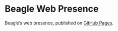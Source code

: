 # Beagle Web Presence

Beagle’s web presence, published on [GitHub Pages](https://jGleitz.github.io/Beagle/branches/fix-dependency-import).